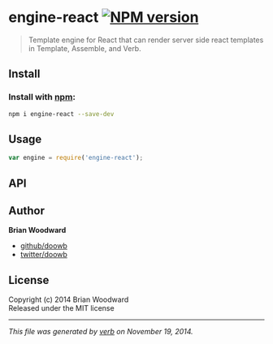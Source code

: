 # engine-react [![NPM version](https://badge.fury.io/js/engine-react.svg)](http://badge.fury.io/js/engine-react)

> Template engine for React that can render server side react templates in Template, Assemble, and Verb.

## Install
### Install with [npm](npmjs.org):

```bash
npm i engine-react --save-dev
```

## Usage

```js
var engine = require('engine-react');
```

## API


## Author

**Brian Woodward**
 
+ [github/doowb](https://github.com/doowb)
+ [twitter/doowb](http://twitter.com/doowb) 

## License
Copyright (c) 2014 Brian Woodward  
Released under the MIT license

***

_This file was generated by [verb](https://github.com/assemble/verb) on November 19, 2014._


[Template]: https://github.com/jonschlinkert/template
[Assemble]: http://assemble.io
[Verb]: https://github.com/assemble/verb